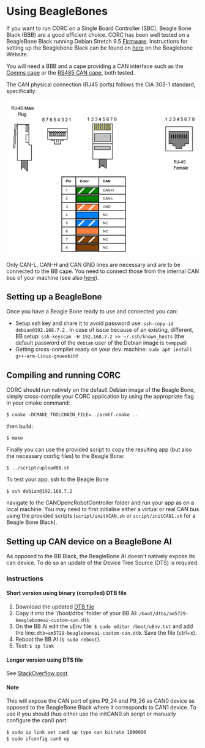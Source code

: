 # Using BeagleBones

If you want to run CORC on a Single Board Controller (SBC), Beagle Bone Black (BBB) are a good efficient choice. CORC has been well tested on a BeagleBone Black running Debian Stretch 9.5 [Firmware](http://beagleboard.org/latest-images). Instructions for setting up the Beaglebone Black can be found on [here](http://beagleboard.org/getting-started) on the Beaglebone Website.

You will need a BBB and a cape providing a CAN interface such as the [Comms cape](https://www.beagleboard.org/boards/beaglebone-comms-cape) or the [RS485 CAN cape](https://www.waveshare.com/rs485-can-cape.htm), both tested. 

The CAN physical connection (RJ45 ports) follows the CiA 303-1 standard, specifically: 

![CAN RJ45 / RJ45 wiring](../img/CANRJ45.png)

Only CAN-L, CAN-H and CAN GND lines are necessary and are to be connected to the BB cape. You need to connect those from the internal CAN bus of your machine (see also [here](./ModifyingDevice.md)).

## Setting up a BeagleBone
 
 Once you have a Beagle Bone ready to use and connected you can: 
 
 - Setup ssh key and share it to avoid password use: `ssh-copy-id debian@192.168.7.2` . In case of issue because of an existing, different, BB setup: `ssh-keyscan -H 192.168.7.2 >> ~/.ssh/known_hosts` (the default password of the `debian` user of the Debian image is `temppwd`)
 - Getting cross-compiler ready on your dev. machine: `sudo apt install g++-arm-linux-gnueabihf`

## Compiling and running CORC

CORC should run natively on the default Debian image of the Beagle Bone, simply cross-compile your CORC application by using the appropriate flag in your cmake command:
```
$ cmake -DCMAKE_TOOLCHAIN_FILE=../armhf.cmake ..
```
 then build: 
 ```
$ make
 ```
Finally you can use the provided script to copy the resulting app (but also the necessary config files) to the Beagle Bone:
```
$ ../script/uploadBB.sh
```

To test your app, ssh to the Beagle Bone
```
$ ssh debian@192.168.7.2
```
navigate to the CANOpencRobotController folder and run your app as on a local machine. You may need to first initialise either a virtual or real CAN bus using the provided scripts (`script/initVCAN.sh` or `script/initCAN1.sh` for a Beagle Bone Black).


## Setting up CAN device on a BeagleBone AI

As opposed to the BB Black, the BeagleBone AI doesn't natively expose its can device. To do so an update of the Device Tree Source (DTS) is required.

### Instructions

#### Short version using binary (compiled) DTB file
1. Download the updated [DTB file](am5729-beagleboneai-custom-can.dtb)
2. Copy it into the '/boot/dtbs' folder of your BB AI: `/boot/dtbs/am5729-beagleboneai-custom-can.dtb`
3. On the BB AI edit the uEnv file: `$ sudo editor /boot/uEnv.txt` and add the line: `dtb=am5729-beagleboneai-custom-can.dtb`. Save the file (ctrl+x).
4. Reboot the BB AI (`$ sudo reboot`).
5. Test: `$ ip link`


#### Longer version using DTS file
See [StackOverflow post](https://stackoverflow.com/questions/62207737/beaglebone-ai-how-to-setup-can-bus).


#### Note 
This will expose the CAN port of pins P9_24 and P9_26 as CAN0 device as opposed to the BeagleBone Black where it corresponds to CAN1 device. To use it you should thus either use the initCAN0.sh script or manually configure the can0 port:

```bash
$ sudo ip link set can0 up type can bitrate 1000000
$ sudo ifconfig can0 up
```
